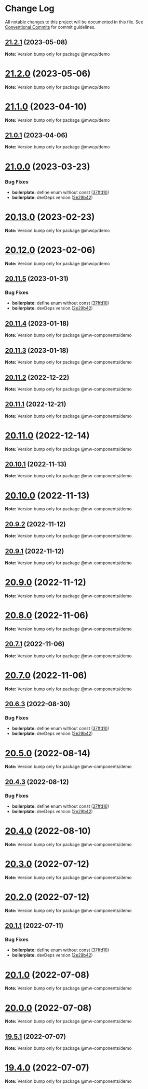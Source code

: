 # Change Log

All notable changes to this project will be documented in this file.
See [Conventional Commits](https://conventionalcommits.org) for commit guidelines.

## [21.2.1](https://github.com/waitingsong/npm-mono-base/compare/v21.2.0...v21.2.1) (2023-05-08)

**Note:** Version bump only for package @mwcp/demo





# [21.2.0](https://github.com/waitingsong/npm-mono-base/compare/v21.1.0...v21.2.0) (2023-05-06)

**Note:** Version bump only for package @mwcp/demo





# [21.1.0](https://github.com/waitingsong/npm-mono-base/compare/v21.0.1...v21.1.0) (2023-04-10)

**Note:** Version bump only for package @mwcp/demo





## [21.0.1](https://github.com/waitingsong/npm-mono-base/compare/v21.0.0...v21.0.1) (2023-04-06)

**Note:** Version bump only for package @mwcp/demo





# [21.0.0](https://github.com/waitingsong/npm-mono-base/compare/v20.13.0...v21.0.0) (2023-03-23)


### Bug Fixes

* **boilerplate:** define enum without const ([37ffd10](https://github.com/waitingsong/npm-mono-base/commit/37ffd10749d0aaa7c3d0ddf8e3c41c7a9bfedc3b))
* **boilerplate:** devDeps version ([2e29b42](https://github.com/waitingsong/npm-mono-base/commit/2e29b42d3eb679cdbced3a0a3d65a9172bd2da34))





# [20.13.0](https://github.com/waitingsong/npm-mono-base/compare/v20.12.0...v20.13.0) (2023-02-23)

**Note:** Version bump only for package @mwcp/demo





# [20.12.0](https://github.com/waitingsong/npm-mono-base/compare/v20.11.5...v20.12.0) (2023-02-06)

**Note:** Version bump only for package @mwcp/demo





## [20.11.5](https://github.com/waitingsong/npm-mono-base/compare/v20.11.4...v20.11.5) (2023-01-31)


### Bug Fixes

* **boilerplate:** define enum without const ([37ffd10](https://github.com/waitingsong/npm-mono-base/commit/37ffd10749d0aaa7c3d0ddf8e3c41c7a9bfedc3b))
* **boilerplate:** devDeps version ([2e29b42](https://github.com/waitingsong/npm-mono-base/commit/2e29b42d3eb679cdbced3a0a3d65a9172bd2da34))





## [20.11.4](https://github.com/waitingsong/npm-mono-base/compare/v20.11.3...v20.11.4) (2023-01-18)

**Note:** Version bump only for package @mw-components/demo





## [20.11.3](https://github.com/waitingsong/npm-mono-base/compare/v20.11.2...v20.11.3) (2023-01-18)

**Note:** Version bump only for package @mw-components/demo





## [20.11.2](https://github.com/waitingsong/npm-mono-base/compare/v20.11.1...v20.11.2) (2022-12-22)

**Note:** Version bump only for package @mw-components/demo





## [20.11.1](https://github.com/waitingsong/npm-mono-base/compare/v20.11.0...v20.11.1) (2022-12-21)

**Note:** Version bump only for package @mw-components/demo





# [20.11.0](https://github.com/waitingsong/npm-mono-base/compare/v20.10.1...v20.11.0) (2022-12-14)

**Note:** Version bump only for package @mw-components/demo





## [20.10.1](https://github.com/waitingsong/npm-mono-base/compare/v20.10.0...v20.10.1) (2022-11-13)

**Note:** Version bump only for package @mw-components/demo





# [20.10.0](https://github.com/waitingsong/npm-mono-base/compare/v20.9.2...v20.10.0) (2022-11-13)

**Note:** Version bump only for package @mw-components/demo





## [20.9.2](https://github.com/waitingsong/npm-mono-base/compare/v20.9.1...v20.9.2) (2022-11-12)

**Note:** Version bump only for package @mw-components/demo





## [20.9.1](https://github.com/waitingsong/npm-mono-base/compare/v20.9.0...v20.9.1) (2022-11-12)

**Note:** Version bump only for package @mw-components/demo





# [20.9.0](https://github.com/waitingsong/npm-mono-base/compare/v20.8.0...v20.9.0) (2022-11-12)

**Note:** Version bump only for package @mw-components/demo





# [20.8.0](https://github.com/waitingsong/npm-mono-base/compare/v20.7.1...v20.8.0) (2022-11-06)

**Note:** Version bump only for package @mw-components/demo





## [20.7.1](https://github.com/waitingsong/npm-mono-base/compare/v20.7.0...v20.7.1) (2022-11-06)

**Note:** Version bump only for package @mw-components/demo





# [20.7.0](https://github.com/waitingsong/npm-mono-base/compare/v20.6.3...v20.7.0) (2022-11-06)

**Note:** Version bump only for package @mw-components/demo





## [20.6.3](https://github.com/waitingsong/npm-mono-base/compare/v20.6.2...v20.6.3) (2022-08-30)


### Bug Fixes

* **boilerplate:** define enum without const ([37ffd10](https://github.com/waitingsong/npm-mono-base/commit/37ffd10749d0aaa7c3d0ddf8e3c41c7a9bfedc3b))
* **boilerplate:** devDeps version ([2e29b42](https://github.com/waitingsong/npm-mono-base/commit/2e29b42d3eb679cdbced3a0a3d65a9172bd2da34))





# [20.5.0](https://github.com/waitingsong/npm-mono-base/compare/v20.4.4...v20.5.0) (2022-08-14)

**Note:** Version bump only for package @mw-components/demo





## [20.4.3](https://github.com/waitingsong/npm-mono-base/compare/v20.4.2...v20.4.3) (2022-08-12)


### Bug Fixes

* **boilerplate:** define enum without const ([37ffd10](https://github.com/waitingsong/npm-mono-base/commit/37ffd10749d0aaa7c3d0ddf8e3c41c7a9bfedc3b))
* **boilerplate:** devDeps version ([2e29b42](https://github.com/waitingsong/npm-mono-base/commit/2e29b42d3eb679cdbced3a0a3d65a9172bd2da34))





# [20.4.0](https://github.com/waitingsong/npm-mono-base/compare/v20.3.0...v20.4.0) (2022-08-10)

**Note:** Version bump only for package @mw-components/demo





# [20.3.0](https://github.com/waitingsong/npm-mono-base/compare/v20.2.0...v20.3.0) (2022-07-12)

**Note:** Version bump only for package @mw-components/demo





# [20.2.0](https://github.com/waitingsong/npm-mono-base/compare/v20.1.1...v20.2.0) (2022-07-12)

**Note:** Version bump only for package @mw-components/demo





## [20.1.1](https://github.com/waitingsong/npm-mono-base/compare/v20.1.0...v20.1.1) (2022-07-11)


### Bug Fixes

* **boilerplate:** define enum without const ([37ffd10](https://github.com/waitingsong/npm-mono-base/commit/37ffd10749d0aaa7c3d0ddf8e3c41c7a9bfedc3b))
* **boilerplate:** devDeps version ([2e29b42](https://github.com/waitingsong/npm-mono-base/commit/2e29b42d3eb679cdbced3a0a3d65a9172bd2da34))





# [20.1.0](https://github.com/waitingsong/npm-mono-base/compare/v20.0.0...v20.1.0) (2022-07-08)

**Note:** Version bump only for package @mw-components/demo





# [20.0.0](https://github.com/waitingsong/npm-mono-base/compare/v19.5.1...v20.0.0) (2022-07-08)

**Note:** Version bump only for package @mw-components/demo





## [19.5.1](https://github.com/waitingsong/npm-mono-base/compare/v19.5.0...v19.5.1) (2022-07-07)

**Note:** Version bump only for package @mw-components/demo





# [19.4.0](https://github.com/waitingsong/npm-mono-base/compare/v19.3.0...v19.4.0) (2022-07-07)

**Note:** Version bump only for package @mw-components/demo
